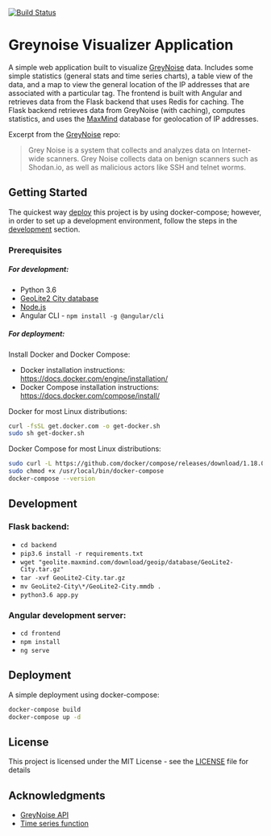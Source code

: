 [![Build Status](https://travis-ci.org/cbuto/greynoise-visualizer.svg?branch=master)](https://travis-ci.org/cbuto/greynoise-visualizer)
# Greynoise Visualizer Application

A simple web application built to visualize [GreyNoise](https://github.com/Grey-Noise-Intelligence/api.greynoise.io) data. Includes some simple statistics (general stats and time series charts), a table view of the data, and a map to view the general location of the IP addresses that are associated with a particular tag. The frontend is built with Angular and retrieves data from the Flask backend that uses Redis for caching. The Flask backend retrieves data from GreyNoise (with caching), computes statistics, and uses the [MaxMind](https://dev.maxmind.com/geoip/geoip2/geolite2/) database for geolocation of IP addresses.

Excerpt from the [GreyNoise](https://github.com/Grey-Noise-Intelligence/api.greynoise.io) repo:
> Grey Noise is a system that collects and analyzes data on Internet-wide scanners. Grey Noise collects data on benign scanners such as Shodan.io, as well as malicious actors like SSH and telnet worms.


## Getting Started

The quickest way [deploy](#Deployment) this project is by using docker-compose; however, in order to set up a development environment, follow the steps in the [development](#Development) section. 

### Prerequisites

##### For development:

* Python 3.6 
* [GeoLite2 City database](http://geolite.maxmind.com/download/geoip/database/GeoLite2-City.tar.gz)
* [Node.js](https://nodejs.org/en/download/package-manager/)
* Angular CLI - ```npm install -g @angular/cli```

##### For deployment:

Install Docker and Docker Compose:

* Docker installation instructions: https://docs.docker.com/engine/installation/ 
* Docker Compose installation instructions: https://docs.docker.com/compose/install/

Docker for most Linux distributions:

```bash
curl -fsSL get.docker.com -o get-docker.sh
sudo sh get-docker.sh
```

Docker Compose for most Linux distributions:

```bash
sudo curl -L https://github.com/docker/compose/releases/download/1.18.0/docker-compose-`uname -s`-`uname -m` -o /usr/local/bin/docker-compose
sudo chmod +x /usr/local/bin/docker-compose
docker-compose --version
```

## Development

### Flask backend:
* ```cd backend```
* ```pip3.6 install -r requirements.txt```
* ```wget "geolite.maxmind.com/download/geoip/database/GeoLite2-City.tar.gz"```
* ```tar -xvf GeoLite2-City.tar.gz```
* ```mv GeoLite2-City\*/GeoLite2-City.mmdb .```
* ```python3.6 app.py```

### Angular development server:
* ```cd frontend```
* ```npm install```
* ```ng serve```

## Deployment

A simple deployment using docker-compose:

```bash
docker-compose build
docker-compose up -d
```

## License

This project is licensed under the MIT License - see the [LICENSE](LICENSE.md) file for details

## Acknowledgments

* [GreyNoise API](https://github.com/Grey-Noise-Intelligence/api.greynoise.io)
* [Time series function](https://github.com/phyler/greynoise)

